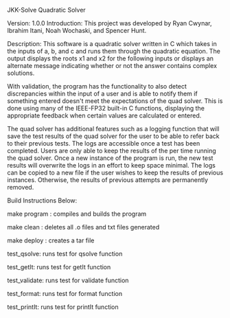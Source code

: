 JKK-Solve
Quadratic Solver

Version: 1.0.0
Introduction: This project was developed by Ryan Cwynar, Ibrahim Itani, Noah Wochaski, and Spencer Hunt.

Description: This software is a quadratic solver written in C which takes in the inputs of a, b, and c and runs them through the quadratic equation. The output displays the roots x1 and x2 for the following inputs or displays an alternate message indicating whether or not the answer contains complex solutions.

With validation, the program has the functionality to also detect discrepancies within the input of a user and is able to notify them if something entered doesn't meet the expectations of the quad solver. This is done using many of the IEEE-FP32 built-in C functions, displaying the appropriate feedback when certain values are calculated or entered.

The quad solver has additional features such as a logging function that will save the test results of the quad solver for the user to be able to refer back to their previous tests. The logs are accessible once a test has been completed. Users are only able to keep the results of the per time running the quad solver. Once a new instance of the program is run, the new test results will overwrite the logs in an effort to keep space minimal. The logs can be copied to a new file if the user wishes to keep the results of previous instances. Otherwise, the results of previous attempts are permanently removed.

Build Instructions Below:

make program : compiles and builds the program


make clean : deletes all .o files and txt files generated


make deploy : creates a tar file


test_qsolve: runs test for qsolve function


test_getIt: runs test for getIt function


test_validate: runs test for validate function
	

test_format: runs test for format function
	

test_printIt: runs test for printIt function
